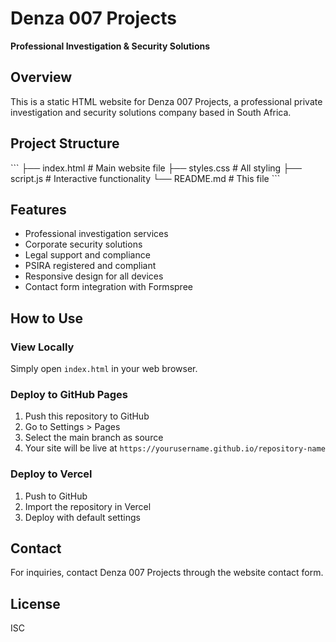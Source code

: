 # Denza 007 Projects

**Professional Investigation & Security Solutions**



## Overview

This is a static HTML website for Denza 007 Projects, a professional private investigation and security solutions company based in South Africa.

## Project Structure

\`\`\`
├── index.html      # Main website file
├── styles.css      # All styling
├── script.js       # Interactive functionality
└── README.md       # This file
\`\`\`

## Features

- Professional investigation services
- Corporate security solutions
- Legal support and compliance
- PSIRA registered and compliant
- Responsive design for all devices
- Contact form integration with Formspree

## How to Use

### View Locally

Simply open `index.html` in your web browser.

### Deploy to GitHub Pages

1. Push this repository to GitHub
2. Go to Settings > Pages
3. Select the main branch as source
4. Your site will be live at `https://yourusername.github.io/repository-name`

### Deploy to Vercel

1. Push to GitHub
2. Import the repository in Vercel
3. Deploy with default settings

## Contact

For inquiries, contact Denza 007 Projects through the website contact form.

## License

ISC
